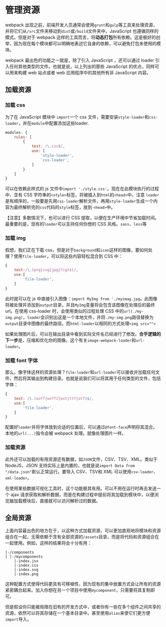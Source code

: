 # 管理资源

webpack 出现之前，前端开发人员通常会使用`grunt`和`gulp`等工具来处理资源，并将它们从`/src`文件夹移动到`dist`或`/build`文件夹中，JavaScript 也遵循同样的模式。但是对于 webpack 这样的工具而言，将**动态打包**所有依赖。这是极好的创举，因为现在每个模块都可以明确地表述它自身的依赖，可以避免打包未使用的模块。

webpack 最出色的功能之一就是，除了引入 JavaScript ，还可以通过 loader 引入任何其他类型的文件。也就是说，以上列出的那些 JavaScript 的优点，同样可以用来构建 web 站点或者 web 应用程序中的其他所有非 JavaScript 内容。

## 加载资源

### 加载 css

为了在 JavaScript 模块中 `import`一个 css 文件，需要安装`style-loader`和`css-loader`，并在`module`中配置添加这些loader.

```js
modules: {
    rules: [
        {
            test: /\.css$/,
            use: [
                'style-loader',
                'css-loader`,
            ]
        }
    ]
}
```
可以在依赖此样式的 js 文件中`import './style.css'`。现在在此模块执行的过程中，含有 CSS 字符串的`<style>`标签，将被插入到`html`的`<head>`中。注意 `loader`是有顺序的，一般要是先用`css-loader`解析文件，再用`style-loader`生成一个内容为最终解析完的`css`代码的`style`标签，放到 `<head>`中。

【注意】多数情况下，也可以进行 CSS 提取，以便在生产环境中节省加载时间。最重要的是，现有的`loader`可以支持任何你想的 CSS 风格。`sass`、`less`等

### 加载 img

假想，我们正在下载 css，但是对于`background`和`icon`这样的图像，要如何处理？使用`file-loader`，可以将这些内容轻松混合到 CSS 中：

```js
{
    test:/\.(png|svg|jpg|fig)$)/,
    use:[
        'file-loader',
    ]
}
```
此时就可以在 js 中直接引入图像：`import MyImg from './myimag.jpg`。此图像将被处理并添加到`output`目录，并且`MyImg`变量将会包含该图像在处理后的最终 url。在使用 css-loader 时，会使用类似的过程处理 CSS 中的`url(./my-img.png)`，`loader`会识别出这是一个本地文件，并将`./my-img.png`路径替换为`output`目录中图像的最终路径。而`html-loader`以相同的方式处理`<img src="">`

如果处理图片后，可以在输出目录中看到实际文件名已经进行了修改。**合乎逻辑的下一步**是，压缩和优化你的图像。这个有关`image-webpack-loader`和`url-loader`。

### 加载 font 字体

那么，像字体这样的资源处理？`file-loader`和`url-loader`可以接收并加载任何文件，然后将其输出到构建目录。也就是说我们可以将其用于任何类型的文件，包括字体：
```js
{
    test: /\.(woff|woff2|eot|ttf|otf)$/,
    use:[
        'file-loader',
    ]
}
```
配置好`loader`并将字体放到合适的位置后，可以通过`@font-face`声明将其混合。本地的`url(...)`指令会被 webpack 处理。就像处理图片一样。

### 加载资源

此外还可以加载的有用资源还有数据，如`JSON`文件，CSV、TSV、XML。类似于 NodeJS，JSON 支持实际上是内置的，也就是说`import Data from "/data.json"`默认正常运行。要导入 CSV、TSV和 XML 可以使用`csv-loader`、`xml-loader`。

在使用某些数据可视化工具时，这个功能极其有用。可以不用在运行时再去发送一个 ajax 请求获取和解析数据，而是在构建过程中提前将其加载到模块中，以便浏览器加载模块后，直接就可以访问解析过的数据。

## 全局资源

上面内容最出色的地方在于，以这种方式加载资源，可以更加直观地将模块和资源组合在一起，无需依赖于含有全部资源的`/assets`目录，而是将代码和资源组合在一起使用。例如，这样的结果将会十分有用：
```shell
|-/components
| |-/mycomponents
    |-index.jsx
    |-index.css
    |-index.svg
    |-index.png
```
这种配置方式使得代码更具有可移植性，因为现有的集中放置方式会让所有的资源紧密耦合起来。加入你想在另一个项目中使用`mycomponent`，只需要将其复制即可。

但是假设你只能被局限在旧有的开发方式中，或者你有一些在多个组件之间共享的资源，依然可以将其存储在一个基本目录中。甚至使用`alias`来使它们更方便`import`导入。

